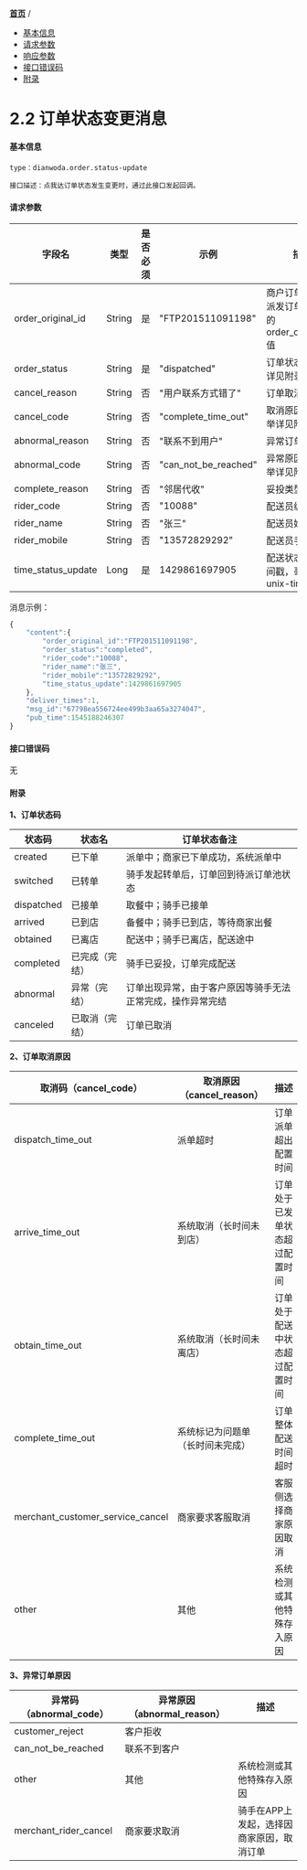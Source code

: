 [**首页**](https://open-qa1.dwbops.com/) /


- <a href="#基本信息">基本信息</a>
- <a href="#请求参数">请求参数</a>
- <a href="#响应参数">响应参数</a>
- <a href="#接口错误码">接口错误码</a>
- <a href="#附录">附录</a>


# 2.2 订单状态变更消息

#### 基本信息
```
type：dianwoda.order.status-update

接口描述：点我达订单状态发生变更时，通过此接口发起回调。
```

#### 请求参数
字段名 | 类型 | 是否必须 | 示例 | 描述
---|---|---|---|---
order\_original\_id|String|是|"FTP201511091198"|商户订单编号，派发订单接口中的order_original_id值
order\_status|String|是|"dispatched"|订单状态，枚举详见附录1
cancel\_reason|String|否|"用户联系方式错了"|订单取消原因
cancel\_code|String|否|"complete\_time\_out"|取消原因码，枚举详见附录2
abnormal\_reason|String|否|"联系不到用户"|异常订单原因
abnormal\_code|String|否|"can\_not\_be\_reached"|异常原因码，枚举详见附录3
complete\_reason|String|否|"邻居代收"|妥投类型
rider\_code|String|否|"10088"|配送员编号
rider\_name|String|否|"张三"|配送员姓名
rider\_mobile|String|否|"13572829292"|配送员手机号
time\_status\_update|Long|是|1429861697905|配送状态更新时间戳，毫秒级unix-timestamp

消息示例：

```javascript
{
	"content":{
		"order_original_id":"FTP201511091198",
		"order_status":"completed",
		"rider_code":"10088",
		"rider_name":"张三",
		"rider_mobile":"13572829292",
		"time_status_update":1429861697905
	},
	"deliver_times":1,
	"msg_id":"67798ea556724ee499b3aa65a3274047",
	"pub_time":1545188246307
}
```

#### 接口错误码
无
#### 附录
**1、订单状态码**

状态码 | 状态名 | 订单状态备注 |
---|---|---
created|已下单|派单中；商家已下单成功，系统派单中
switched|已转单|骑手发起转单后，订单回到待派订单池状态
dispatched|已接单|取餐中；骑手已接单
arrived|已到店|备餐中；骑手已到店，等待商家出餐
obtained|已离店|配送中；骑手已离店，配送途中
completed|已完成（完结）|骑手已妥投，订单完成配送
abnormal|异常（完结）|订单出现异常，由于客户原因等骑手无法正常完成，操作异常完结
canceled|已取消（完结）|订单已取消
**2、订单取消原因**

**取消码（cancel_code）**|**取消原因（cancel_reason）**|描述
---|---|---
dispatch\_time\_out|派单超时|订单派单超出配置时间
arrive\_time\_out|系统取消（长时间未到店）|订单处于已发单状态超过配置时间
obtain\_time\_out|系统取消（长时间未离店）|订单处于配送中状态超过配置时间
complete\_time\_out|系统标记为问题单（长时间未完成）|订单整体配送时间超时
merchant\_customer\_service\_cancel|商家要求客服取消|客服侧选择商家原因取消
other|其他|系统检测或其他特殊存入原因
**3、异常订单原因**

**异常码（abnormal_code）**|**异常原因（abnormal_reason**）|描述
---|---|---
customer\_reject|客户拒收
can\_not\_be\_reached|联系不到客户
other|其他|系统检测或其他特殊存入原因
merchant\_rider\_cancel|商家要求取消|骑手在APP上发起，选择因商家原因，取消订单



